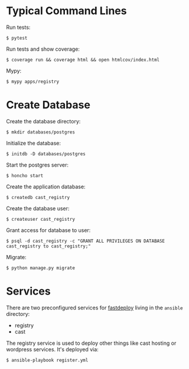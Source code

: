 # Typical Command Lines

Run tests:
```shell
$ pytest
```

Run tests and show coverage:
```shell
$ coverage run && coverage html && open htmlcov/index.html
```

Mypy:
```shell
$ mypy apps/registry
```

# Create Database

Create the database directory:

```shell
$ mkdir databases/postgres
```

Initialize the database:

```shell
$ initdb -D databases/postgres
```

Start the postgres server:

```shell
$ honcho start
```

Create the application database:

```shell
$ createdb cast_registry
```

Create the database user:

```shell
$ createuser cast_registry
```

Grant access for database to user:

```shell
$ psql -d cast_registry -c "GRANT ALL PRIVILEGES ON DATABASE cast_registry to cast_registry;"
```

Migrate:

```shell
$ python manage.py migrate
```

# Services

There are two preconfigured services for [fastdeploy](https://github.com/ephes/fastdeploy)
living in the `ansible` directory:
- registry
- cast

The registry service is used to deploy other things like cast hosting or wordpress services.
It's deployed via:
```
$ ansible-playbook register.yml
```
